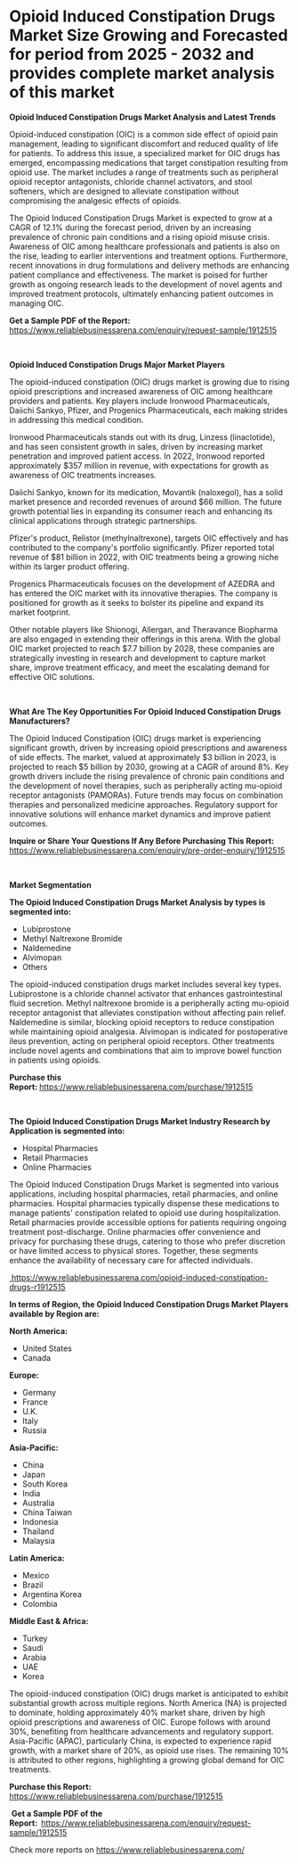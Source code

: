 <p><h1>Opioid Induced Constipation Drugs Market Size Growing and Forecasted for period from 2025 - 2032 and provides complete market analysis of this market</h1></p><p><strong>Opioid Induced Constipation Drugs Market Analysis and Latest Trends</strong></p>
<p><p>Opioid-induced constipation (OIC) is a common side effect of opioid pain management, leading to significant discomfort and reduced quality of life for patients. To address this issue, a specialized market for OIC drugs has emerged, encompassing medications that target constipation resulting from opioid use. The market includes a range of treatments such as peripheral opioid receptor antagonists, chloride channel activators, and stool softeners, which are designed to alleviate constipation without compromising the analgesic effects of opioids.</p><p>The Opioid Induced Constipation Drugs Market is expected to grow at a CAGR of 12.1% during the forecast period, driven by an increasing prevalence of chronic pain conditions and a rising opioid misuse crisis. Awareness of OIC among healthcare professionals and patients is also on the rise, leading to earlier interventions and treatment options. Furthermore, recent innovations in drug formulations and delivery methods are enhancing patient compliance and effectiveness. The market is poised for further growth as ongoing research leads to the development of novel agents and improved treatment protocols, ultimately enhancing patient outcomes in managing OIC.</p></p>
<p><strong>Get a Sample PDF of the Report:&nbsp;</strong> <a href="https://www.reliablebusinessarena.com/enquiry/request-sample/1912515?utm_campaign=2637&utm_medium=2&utm_source=Github&utm_content=ia&utm_term=08032025&utm_id=opioid-induced-constipation-drugs">https://www.reliablebusinessarena.com/enquiry/request-sample/1912515</a></p>
<p>&nbsp;</p>
<p><strong>Opioid Induced Constipation Drugs Major Market Players</strong></p>
<p><p>The opioid-induced constipation (OIC) drugs market is growing due to rising opioid prescriptions and increased awareness of OIC among healthcare providers and patients. Key players include Ironwood Pharmaceuticals, Daiichi Sankyo, Pfizer, and Progenics Pharmaceuticals, each making strides in addressing this medical condition.</p><p>Ironwood Pharmaceuticals stands out with its drug, Linzess (linaclotide), and has seen consistent growth in sales, driven by increasing market penetration and improved patient access. In 2022, Ironwood reported approximately $357 million in revenue, with expectations for growth as awareness of OIC treatments increases.</p><p>Daiichi Sankyo, known for its medication, Movantik (naloxegol), has a solid market presence and recorded revenues of around $66 million. The future growth potential lies in expanding its consumer reach and enhancing its clinical applications through strategic partnerships.</p><p>Pfizer's product, Relistor (methylnaltrexone), targets OIC effectively and has contributed to the company's portfolio significantly. Pfizer reported total revenue of $81 billion in 2022, with OIC treatments being a growing niche within its larger product offering.</p><p>Progenics Pharmaceuticals focuses on the development of AZEDRA and has entered the OIC market with its innovative therapies. The company is positioned for growth as it seeks to bolster its pipeline and expand its market footprint.</p><p>Other notable players like Shionogi, Allergan, and Theravance Biopharma are also engaged in extending their offerings in this arena. With the global OIC market projected to reach $7.7 billion by 2028, these companies are strategically investing in research and development to capture market share, improve treatment efficacy, and meet the escalating demand for effective OIC solutions.</p></p>
<p>&nbsp;</p>
<p><strong>What Are The Key Opportunities For Opioid Induced Constipation Drugs Manufacturers?</strong></p>
<p><p>The Opioid Induced Constipation (OIC) drugs market is experiencing significant growth, driven by increasing opioid prescriptions and awareness of side effects. The market, valued at approximately $3 billion in 2023, is projected to reach $5 billion by 2030, growing at a CAGR of around 8%. Key growth drivers include the rising prevalence of chronic pain conditions and the development of novel therapies, such as peripherally acting mu-opioid receptor antagonists (PAMORAs). Future trends may focus on combination therapies and personalized medicine approaches. Regulatory support for innovative solutions will enhance market dynamics and improve patient outcomes.</p></p>
<p><strong>Inquire or Share Your Questions If Any Before Purchasing This Report:</strong> <a href="https://www.reliablebusinessarena.com/enquiry/pre-order-enquiry/1912515?utm_campaign=2637&utm_medium=2&utm_source=Github&utm_content=ia&utm_term=08032025&utm_id=opioid-induced-constipation-drugs">https://www.reliablebusinessarena.com/enquiry/pre-order-enquiry/1912515</a></p>
<p>&nbsp;</p>
<p><strong>Market Segmentation</strong></p>
<p><strong>The Opioid Induced Constipation Drugs Market Analysis by types is segmented into:</strong></p>
<p><ul><li>Lubiprostone</li><li>Methyl Naltrexone Bromide</li><li>Naldemedine</li><li>Alvimopan</li><li>Others</li></ul></p>
<p><p>The opioid-induced constipation drugs market includes several key types. Lubiprostone is a chloride channel activator that enhances gastrointestinal fluid secretion. Methyl naltrexone bromide is a peripherally acting mu-opioid receptor antagonist that alleviates constipation without affecting pain relief. Naldemedine is similar, blocking opioid receptors to reduce constipation while maintaining opioid analgesia. Alvimopan is indicated for postoperative ileus prevention, acting on peripheral opioid receptors. Other treatments include novel agents and combinations that aim to improve bowel function in patients using opioids.</p></p>
<p><strong>Purchase this Report:&nbsp;</strong><a href="https://www.reliablebusinessarena.com/purchase/1912515?utm_campaign=2637&utm_medium=2&utm_source=Github&utm_content=ia&utm_term=08032025&utm_id=opioid-induced-constipation-drugs">https://www.reliablebusinessarena.com/purchase/1912515</a></p>
<p>&nbsp;</p>
<p><strong>The Opioid Induced Constipation Drugs Market Industry Research by Application is segmented into:</strong></p>
<p><ul><li>Hospital Pharmacies</li><li>Retail Pharmacies</li><li>Online Pharmacies</li></ul></p>
<p><p>The Opioid Induced Constipation Drugs Market is segmented into various applications, including hospital pharmacies, retail pharmacies, and online pharmacies. Hospital pharmacies typically dispense these medications to manage patients' constipation related to opioid use during hospitalization. Retail pharmacies provide accessible options for patients requiring ongoing treatment post-discharge. Online pharmacies offer convenience and privacy for purchasing these drugs, catering to those who prefer discretion or have limited access to physical stores. Together, these segments enhance the availability of necessary care for affected individuals.</p></p>
<p><a href="https://www.reliablebusinessarena.com/opioid-induced-constipation-drugs-r1912515?utm_campaign=2637&utm_medium=2&utm_source=Github&utm_content=ia&utm_term=08032025&utm_id=opioid-induced-constipation-drugs">&nbsp;https://www.reliablebusinessarena.com/opioid-induced-constipation-drugs-r1912515</a></p>
<p><strong>In terms of Region, the Opioid Induced Constipation Drugs Market Players available by Region are:</strong></p>
<p>
    <p> <strong> North America: </strong>
        <ul>
            <li>United States</li>
            <li>Canada</li>
        </ul>
        </p> 
    <p> <strong> Europe: </strong>
        <ul>
            <li>Germany</li>
            <li>France</li>
            <li>U.K.</li>
            <li>Italy</li>
            <li>Russia</li>
        </ul>
        </p> 
    <p> <strong> Asia-Pacific: </strong>
        <ul>
            <li>China</li>
            <li>Japan</li>
            <li>South Korea</li>
            <li>India</li>
            <li>Australia</li>
            <li>China Taiwan</li>
            <li>Indonesia</li>
            <li>Thailand</li>
            <li>Malaysia</li>
        </ul>
        </p> 
    <p> <strong> Latin America: </strong>
        <ul>
            <li>Mexico</li>
            <li>Brazil</li>
            <li>Argentina Korea</li>
            <li>Colombia</li>
        </ul>
        </p> 
    <p> <strong> Middle East & Africa: </strong>
        <ul>
            <li>Turkey</li>
            <li>Saudi</li>
            <li>Arabia</li>
            <li>UAE</li>
            <li>Korea</li>
        </ul>
    </p>
    </p>
<p><p>The opioid-induced constipation (OIC) drugs market is anticipated to exhibit substantial growth across multiple regions. North America (NA) is projected to dominate, holding approximately 40% market share, driven by high opioid prescriptions and awareness of OIC. Europe follows with around 30%, benefiting from healthcare advancements and regulatory support. Asia-Pacific (APAC), particularly China, is expected to experience rapid growth, with a market share of 20%, as opioid use rises. The remaining 10% is attributed to other regions, highlighting a growing global demand for OIC treatments.</p></p>
<p><strong>Purchase this Report: </strong><a href="https://www.reliablebusinessarena.com/purchase/1912515?utm_campaign=2637&utm_medium=2&utm_source=Github&utm_content=ia&utm_term=08032025&utm_id=opioid-induced-constipation-drugs">https://www.reliablebusinessarena.com/purchase/1912515</a></p>
<p>&nbsp;<strong>Get a Sample PDF of the Report:&nbsp;&nbsp;</strong><a href="https://www.reliablebusinessarena.com/enquiry/request-sample/1912515?utm_campaign=2637&utm_medium=2&utm_source=Github&utm_content=ia&utm_term=08032025&utm_id=opioid-induced-constipation-drugs">https://www.reliablebusinessarena.com/enquiry/request-sample/1912515</a></p>
<p><strong></strong></p>
<p>Check more reports on <a href="https://www.reliablebusinessarena.com/?utm_campaign=2637&utm_medium=2&utm_source=Github&utm_content=ia&utm_term=08032025&utm_id=opioid-induced-constipation-drugs">https://www.reliablebusinessarena.com/</a></p>